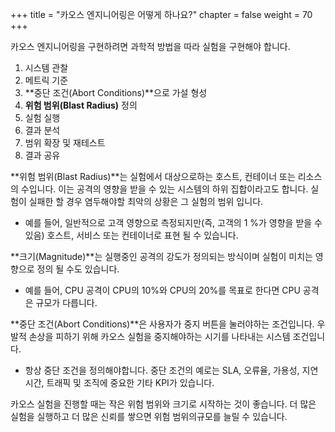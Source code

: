 +++
title = "카오스 엔지니어링은 어떻게 하나요?"
chapter = false
weight = 70
+++

카오스 엔지니어링을 구현하려면 과학적 방법을 따라 실험을 구현해야 합니다.

1. 시스템 관찰
2. 메트릭 기준
3. **중단 조건(Abort Conditions)**으로 가설 형성
4. **위험 범위(Blast Radius)** 정의
5. 실험 실행
6. 결과 분석
7. 범위 확장 및 재테스트
8. 결과 공유


 **위험 범위(Blast Radius)**는 실험에서 대상으로하는 호스트, 컨테이너 또는 리소스의 수입니다. 이는 공격의 영향을 받을 수 있는 시스템의 하위 집합이라고도 합니다. 실험이 실패한 할 경우 염두해야할 최악의 상황은 그 실험의 범위 입니다.

+ 예를 들어, 일반적으로 고객 영향으로 측정되지만(즉, 고객의 1 %가 영향을 받을 수 있음) 호스트, 서비스 또는 컨테이너로 표현 될 수 있습니다. 

 **크기(Magnitude)**는 실행중인 공격의 강도가 정의되는 방식이며 실험이 미치는 영향으로 정의 될 수도 있습니다.

+ 예를 들어, CPU 공격이 CPU의 10%와 CPU의 20%를 목표로 한다면 CPU 공격은 규모가 다릅니다.

 **중단 조건(Abort Conditions)**은 사용자가 중지 버튼을 눌러야하는 조건입니다. 우발적 손상을 피하기 위해 카오스 실험을 중지해야하는 시기를 나타내는 시스템 조건입니다.

+ 항상 중단 조건을 정의해야합니다. 중단 조건의 예로는 SLA, 오류율, 가용성, 지연 시간, 트래픽 및 조직에 중요한 기타 KPI가 있습니다.

카오스 실험을 진행할 때는 작은 위험 범위와 ​​크기로 시작하는 것이 좋습니다. 더 많은 실험을 실행하고 더 많은 신뢰를 쌓으면 위험 범위의 ​​규모를 늘릴 수 있습니다.
  
